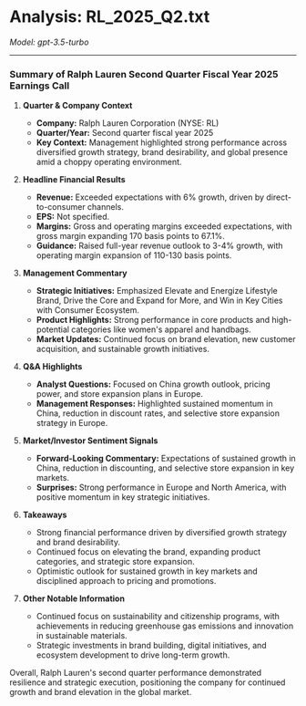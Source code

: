 # Analysis: RL_2025_Q2.txt

*Model: gpt-3.5-turbo*

---

### Summary of Ralph Lauren Second Quarter Fiscal Year 2025 Earnings Call

1. **Quarter & Company Context**
   - **Company:** Ralph Lauren Corporation (NYSE: RL)
   - **Quarter/Year:** Second quarter fiscal year 2025
   - **Key Context:** Management highlighted strong performance across diversified growth strategy, brand desirability, and global presence amid a choppy operating environment.

2. **Headline Financial Results**
   - **Revenue:** Exceeded expectations with 6% growth, driven by direct-to-consumer channels.
   - **EPS:** Not specified.
   - **Margins:** Gross and operating margins exceeded expectations, with gross margin expanding 170 basis points to 67.1%.
   - **Guidance:** Raised full-year revenue outlook to 3-4% growth, with operating margin expansion of 110-130 basis points.

3. **Management Commentary**
   - **Strategic Initiatives:** Emphasized Elevate and Energize Lifestyle Brand, Drive the Core and Expand for More, and Win in Key Cities with Consumer Ecosystem.
   - **Product Highlights:** Strong performance in core products and high-potential categories like women's apparel and handbags.
   - **Market Updates:** Continued focus on brand elevation, new customer acquisition, and sustainable growth initiatives.

4. **Q&A Highlights**
   - **Analyst Questions:** Focused on China growth outlook, pricing power, and store expansion plans in Europe.
   - **Management Responses:** Highlighted sustained momentum in China, reduction in discount rates, and selective store expansion strategy in Europe.

5. **Market/Investor Sentiment Signals**
   - **Forward-Looking Commentary:** Expectations of sustained growth in China, reduction in discounting, and selective store expansion in key markets.
   - **Surprises:** Strong performance in Europe and North America, with positive momentum in key strategic initiatives.

6. **Takeaways**
   - Strong financial performance driven by diversified growth strategy and brand desirability.
   - Continued focus on elevating the brand, expanding product categories, and strategic store expansion.
   - Optimistic outlook for sustained growth in key markets and disciplined approach to pricing and promotions.

7. **Other Notable Information**
   - Continued focus on sustainability and citizenship programs, with achievements in reducing greenhouse gas emissions and innovation in sustainable materials.
   - Strategic investments in brand building, digital initiatives, and ecosystem development to drive long-term growth.

Overall, Ralph Lauren's second quarter performance demonstrated resilience and strategic execution, positioning the company for continued growth and brand elevation in the global market.